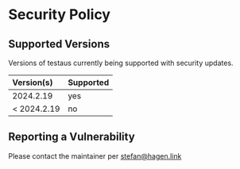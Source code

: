 # Security Policy

## Supported Versions

Versions of testaus currently being supported with security updates.

| Version(s)  | Supported |
|:------------|:----------|
| 2024.2.19   | yes       |
| < 2024.2.19 | no        |

## Reporting a Vulnerability

Please contact the maintainer per stefan@hagen.link
